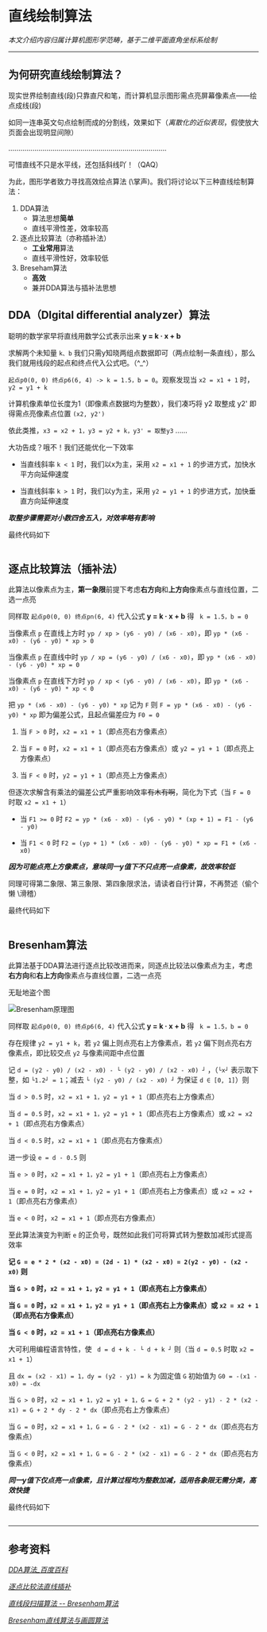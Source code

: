 # 直线绘制算法 #

*本文介绍内容归属计算机图形学范畴，基于二维平面直角坐标系绘制*

---

## 为何研究直线绘制算法？ ##

现实世界绘制直线(段)只靠直尺和笔，而计算机显示图形需点亮屏幕像素点——绘点成线(段)

如同一连串英文句点绘制而成的分割线，效果如下（*离散化的近似表现*，假使放大页面会出现明显间隙）

...............................................................................

可惜直线不只是水平线，还包括斜线吖！（QAQ）

为此，图形学者致力寻找高效绘点算法 (\掌声)。我们将讨论以下三种直线绘制算法：

1. DDA算法
    * 算法思想**简单**
    * 直线平滑性差，效率较高
2. 逐点比较算法（亦称插补法）
    * **工业常用**算法
    * 直线平滑性好，效率较低
3. Breseham算法
    * **高效**
    * 兼并DDA算法与插补法思想

## DDA（DIgital differential analyzer）算法 ##

聪明的数学家早将直线用数学公式表示出来 **y = k · x + b**

求解两个未知量 `k、b` 我们只需y知晓两组点数据即可（两点绘制一条直线），那么我们就用线段的起点和终点代入公式吧。（^_^）

`起点p0(0, 0) 终点p6(6, 4) -> k = 1.5，b = 0`。观察发现当 `x2 = x1 + 1` 时，`y2 = y1 + k`

计算机像素单位长度为1（即像素点数据均为整数），我们凑巧将 y2 取整成 y2' 即得需点亮像素点位置 `(x2, y2')`

依此类推，`x3 = x2 + 1，y3 = y2 + k，y3' = 取整y3` ……

大功告成？哦不！我们还能优化一下效率

* 当直线斜率 `k < 1` 时，我们以x为主，采用 `x2 = x1 + 1` 的步进方式，加快水平方向延伸速度

* 当直线斜率 `k > 1` 时，我们以y为主，采用 `y2 = y1 + 1` 的步进方式，加快垂直方向延伸速度

***取整步骤需要对小数四舍五入，对效率略有影响***

最终代码如下

```c

```

## 逐点比较算法（插补法） ##

此算法以像素点为主，**第一象限**前提下考虑**右方向**和**上方向**像素点与直线位置，二选一点亮

同样取 `起点p0(0, 0) 终点pn(6, 4)` 代入公式 **y = k · x + b** 得 ` k = 1.5，b = 0`

当像素点 `p` 在直线上方时 `yp / xp > (y6 - y0) / (x6 - x0)`，即 `yp * (x6 - x0) - (y6 - y0) * xp > 0`

当像素点 `p` 在直线中时 `yp / xp = (y6 - y0) / (x6 - x0)`，即 `yp * (x6 - x0) - (y6 - y0) * xp = 0`

当像素点 `p` 在直线下方时 `yp / xp < (y6 - y0) / (x6 - x0)`，即 `yp * (x6 - x0) - (y6 - y0) * xp < 0`

把 `yp * (x6 - x0) - (y6 - y0) * xp` 记为 `F` 则 `F = yp * (x6 - x0) - (y6 - y0) * xp` 即为偏差公式，且起点偏差应为 `F0 = 0`

1. 当 `F > 0` 时，`x2 = x1 + 1`（即点亮右方像素点）

2. 当 `F = 0` 时，`x2 = x1 + 1`（即点亮右方像素点）或 `y2 = y1 + 1`（即点亮上方像素点）

3. 当 `F < 0` 时，`y2 = y1 + 1`（即点亮上方像素点）

但逐次求解含有乘法的偏差公式严重影响效率~~有木有啊~~，简化为下式（当 `F = 0` 时取 `x2 = x1 + 1`）

* 当 `F1 >= 0` 时 `F2 = yp * (x6 - x0) - (y6 - y0) * (xp + 1) = F1 - (y6 - y0)`

* 当 `F1 < 0` 时 `F2 = (yp + 1) * (x6 - x0) - (y6 - y0) * xp = F1 + (x6 - x0)`

***因为可能点亮上方像素点，意味同一y值下不只点亮一点像素，故效率较低***

同理可得第二象限、第三象限、第四象限求法，请读者自行计算，不再赘述（偷个懒 \滑稽）

最终代码如下

```c

```

## Bresenham算法 ##

此算法基于DDA算法进行逐点比较改进而来，同逐点比较法以像素点为主，考虑**右方向**和**右上方向**像素点与直线位置，二选一点亮

无耻地盗个图

![Bresenham原理图](https://imgsa.baidu.com/baike/c0%3Dbaike80%2C5%2C5%2C80%2C26/sign=62b5190498504fc2b652b85784b48c74/d01373f082025aafe994ebc7f8edab64034f1a13.jpg)

同样取 `起点p0(0, 0) 终点p6(6, 4)` 代入公式 **y = k · x + b** 得 ` k = 1.5，b = 0`

存在规律 `y2 = y1 + k`，若 `y2` 偏上则点亮右上方像素点，若 `y2` 偏下则点亮右方像素点，即比较交点 `y2` 与像素间距中点位置

记 `d = (y2 - y0) / (x2 - x0) - └ (y2 - y0) / (x2 - x0) ┘` ，（`└x┘` 表示取下整，如 `└1.2┘ = 1`；减去 `└ (y2 - y0) / (x2 - x0) ┘` 为保证 `d ∈ [0, 1]`）则

当 `d > 0.5` 时，`x2 = x1 + 1，y2 = y1 + 1`（即点亮右上方像素点）

当 `d = 0.5` 时，`x2 = x1 + 1，y2 = y1 + 1`（即点亮右上方像素点）或 `x2 = x2 + 1`（即点亮右方像素点）

当 `d < 0.5` 时，`x2 = x1 + 1`（即点亮右方像素点）

进一步设 `e = d - 0.5` 则

当 `e > 0` 时，`x2 = x1 + 1，y2 = y1 + 1`（即点亮右上方像素点）

当 `e = 0` 时，`x2 = x1 + 1，y2 = y1 + 1`（即点亮右上方像素点）或 `x2 = x2 + 1`（即点亮右方像素点）

当 `e < 0` 时，`x2 = x1 + 1`（即点亮右方像素点）

至此算法演变为判断 `e` 的正负号，既然如此我们可将算式转为整数加减形式提高效率

**记 `G = e * 2 * (x2 - x0) = (2d - 1) * (x2 - x0) = 2(y2 - y0) - (x2 - x0)` 则**

**当 `G > 0` 时，`x2 = x1 + 1，y2 = y1 + 1`（即点亮右上方像素点）**

**当 `G = 0` 时，`x2 = x1 + 1，y2 = y1 + 1`（即点亮右上方像素点）或 `x2 = x2 + 1`（即点亮右方像素点）**

**当 `G < 0` 时，`x2 = x1 + 1`（即点亮右方像素点）**

大可利用编程语言特性，使 ` d = d + k - └ d + k ┘` 则（当 `d = 0.5` 时取 `x2 = x1 + 1`）

且 `dx = (x2 - x1) = 1，dy = (y2 - y1) = k` 为固定值 `G` 初始值为 `G0 = -(x1 - x0) = -dx`

当 `G > 0` 时，`x2 = x1 + 1，y2 = y1 + 1，G = G + 2 * (y2 - y1) - 2 * (x2 - x1) = G + 2 * dy - 2 * dx`（即点亮右上方像素点）

当 `G = 0` 时，`x2 = x1 + 1，G = G - 2 * (x2 - x1) = G - 2 * dx`（即点亮右方像素点）

当 `G < 0` 时，`x2 = x1 + 1，G = G - 2 * (x2 - x1) = G - 2 * dx`（即点亮右方像素点）

***同一y值下仅点亮一点像素，且计算过程均为整数加减，适用各象限无需分类，高效快捷***

最终代码如下
```c

```

---

## 参考资料 ##

*[DDA算法_百度百科](http://baike.baidu.com/item/DDA%E7%AE%97%E6%B3%95)*

*[逐点比较法直线插补](https://wenku.baidu.com/view/7df948146c175f0e7cd1377f.html)*

*[直线段扫描算法 -- Bresenham算法](http://blog.sina.com.cn/s/blog_73428e9a01016gnp.html)*

*[Bresenham直线算法与画圆算法](http://www.360doc.com/content/13/1220/09/11400509_338596444.shtml)*
